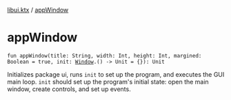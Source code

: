 [libui.ktx](index.md) / [appWindow](./app-window.md)

# appWindow

`fun appWindow(title: String, width: Int, height: Int, margined: Boolean = true, init: `[`Window`](-window/index.md)`.() -> Unit = {}): Unit`

Initializes package ui, runs `init` to set up the program,
and executes the GUI main loop. `init` should set up the program's
initial state: open the main window, create controls, and set up
events.

